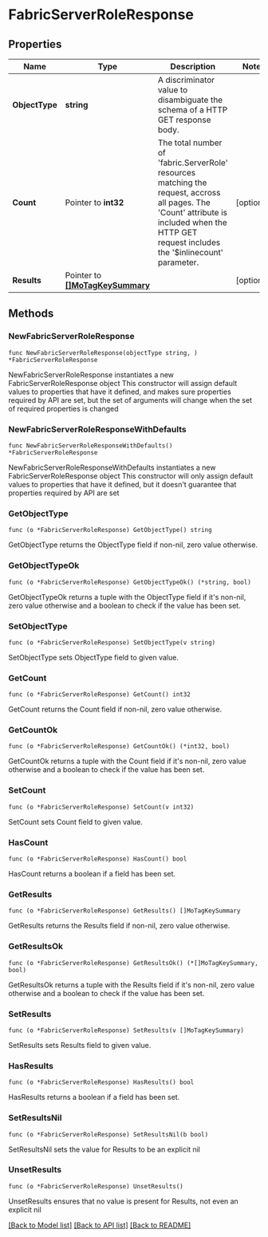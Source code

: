 # FabricServerRoleResponse

## Properties

Name | Type | Description | Notes
------------ | ------------- | ------------- | -------------
**ObjectType** | **string** | A discriminator value to disambiguate the schema of a HTTP GET response body. | 
**Count** | Pointer to **int32** | The total number of &#39;fabric.ServerRole&#39; resources matching the request, accross all pages. The &#39;Count&#39; attribute is included when the HTTP GET request includes the &#39;$inlinecount&#39; parameter. | [optional] 
**Results** | Pointer to [**[]MoTagKeySummary**](MoTagKeySummary.md) |  | [optional] 

## Methods

### NewFabricServerRoleResponse

`func NewFabricServerRoleResponse(objectType string, ) *FabricServerRoleResponse`

NewFabricServerRoleResponse instantiates a new FabricServerRoleResponse object
This constructor will assign default values to properties that have it defined,
and makes sure properties required by API are set, but the set of arguments
will change when the set of required properties is changed

### NewFabricServerRoleResponseWithDefaults

`func NewFabricServerRoleResponseWithDefaults() *FabricServerRoleResponse`

NewFabricServerRoleResponseWithDefaults instantiates a new FabricServerRoleResponse object
This constructor will only assign default values to properties that have it defined,
but it doesn't guarantee that properties required by API are set

### GetObjectType

`func (o *FabricServerRoleResponse) GetObjectType() string`

GetObjectType returns the ObjectType field if non-nil, zero value otherwise.

### GetObjectTypeOk

`func (o *FabricServerRoleResponse) GetObjectTypeOk() (*string, bool)`

GetObjectTypeOk returns a tuple with the ObjectType field if it's non-nil, zero value otherwise
and a boolean to check if the value has been set.

### SetObjectType

`func (o *FabricServerRoleResponse) SetObjectType(v string)`

SetObjectType sets ObjectType field to given value.


### GetCount

`func (o *FabricServerRoleResponse) GetCount() int32`

GetCount returns the Count field if non-nil, zero value otherwise.

### GetCountOk

`func (o *FabricServerRoleResponse) GetCountOk() (*int32, bool)`

GetCountOk returns a tuple with the Count field if it's non-nil, zero value otherwise
and a boolean to check if the value has been set.

### SetCount

`func (o *FabricServerRoleResponse) SetCount(v int32)`

SetCount sets Count field to given value.

### HasCount

`func (o *FabricServerRoleResponse) HasCount() bool`

HasCount returns a boolean if a field has been set.

### GetResults

`func (o *FabricServerRoleResponse) GetResults() []MoTagKeySummary`

GetResults returns the Results field if non-nil, zero value otherwise.

### GetResultsOk

`func (o *FabricServerRoleResponse) GetResultsOk() (*[]MoTagKeySummary, bool)`

GetResultsOk returns a tuple with the Results field if it's non-nil, zero value otherwise
and a boolean to check if the value has been set.

### SetResults

`func (o *FabricServerRoleResponse) SetResults(v []MoTagKeySummary)`

SetResults sets Results field to given value.

### HasResults

`func (o *FabricServerRoleResponse) HasResults() bool`

HasResults returns a boolean if a field has been set.

### SetResultsNil

`func (o *FabricServerRoleResponse) SetResultsNil(b bool)`

 SetResultsNil sets the value for Results to be an explicit nil

### UnsetResults
`func (o *FabricServerRoleResponse) UnsetResults()`

UnsetResults ensures that no value is present for Results, not even an explicit nil

[[Back to Model list]](../README.md#documentation-for-models) [[Back to API list]](../README.md#documentation-for-api-endpoints) [[Back to README]](../README.md)


